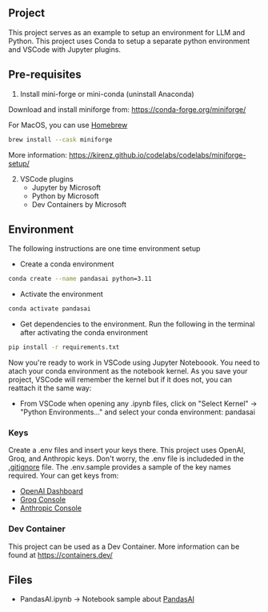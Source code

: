 ## Project
This project serves as an example to setup an environment for LLM and Python. This project uses Conda to setup a separate python environment and VSCode with Jupyter plugins.

## Pre-requisites
1. Install mini-forge or mini-conda (uninstall Anaconda)

Download and install miniforge from: https://conda-forge.org/miniforge/

For MacOS, you can use [Homebrew](https://brew.sh/)
```bash
brew install --cask miniforge
```
More information: https://kirenz.github.io/codelabs/codelabs/miniforge-setup/

2. VSCode plugins
    - Jupyter by Microsoft
    - Python by Microsoft
    - Dev Containers by Microsoft

## Environment

The following instructions are one time environment setup
- Create a conda environment
```bash
conda create --name pandasai python=3.11
```
- Activate the environment
```bash
conda activate pandasai
```
- Get dependencies to the environment. Run the following in the terminal after activating the conda environment
```bash
pip install -r requirements.txt
```

Now you're ready to work in VSCode using Jupyter Noteboook. You need to atach your conda environment as the notebook kernel.
As you save your project, VSCode will remember the kernel but if it does not, you can reattach it the same way:

- From VSCode when opening any .ipynb files, click on "Select Kernel" -> "Python Environments..." and select your conda environment: pandasai

### Keys
Create a .env files and insert your keys there. This project uses OpenAI, Groq, and Anthropic keys. Don't worry, the .env file is includeded in the [.gitignore](.gitignore) file. The .env.sample provides a sample of the key names required. Your can get keys from:

- [OpenAI Dashboard](https://platform.openai.com/api-keys)
- [Groq Console](https://console.groq.com/keys)
- [Anthropic Console](https://console.anthropic.com/settings/keys)

### Dev Container
This project can be used as a Dev Container. More information can be found at https://containers.dev/

## Files
- PandasAI.ipynb  -> Notebook sample about [PandasAI](https://docs.pandas-ai.com/)

